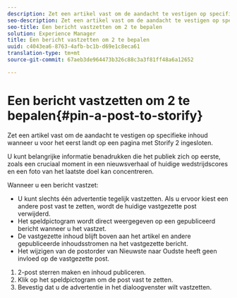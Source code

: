 ```yaml
---
description: Zet een artikel vast om de aandacht te vestigen op specifieke inhoud wanneer u voor het eerst landt op een pagina met Storify 2 ingesloten.
seo-description: Zet een artikel vast om de aandacht te vestigen op specifieke inhoud wanneer u voor het eerst landt op een pagina met Storify 2 ingesloten.
seo-title: Een bericht vastzetten om 2 te bepalen
solution: Experience Manager
title: Een bericht vastzetten om 2 te bepalen
uuid: c4043ea6-8763-4afb-bc1b-d69e1c8eca61
translation-type: tm+mt
source-git-commit: 67aeb3de964473b326c88c3a3f81ff48a6a12652

---
```



# Een bericht vastzetten om 2 te bepalen{#pin-a-post-to-storify}

Zet een artikel vast om de aandacht te vestigen op specifieke inhoud wanneer u voor het eerst landt op een pagina met Storify 2 ingesloten.

U kunt belangrijke informatie benadrukken die het publiek zich op eerste, zoals een cruciaal moment in een nieuwsverhaal of huidige wedstrijdscores en een foto van het laatste doel kan concentreren.

Wanneer u een bericht vastzet:

* U kunt slechts één advertentie tegelijk vastzetten. Als u ervoor kiest een andere post vast te zetten, wordt de huidige vastgezette post verwijderd.
* Het speldpictogram wordt direct weergegeven op een gepubliceerd bericht wanneer u het vastzet.
* De vastgezette inhoud blijft boven aan het artikel en andere gepubliceerde inhoudsstromen na het vastgezette bericht.
* Het wijzigen van de postorder van Nieuwste naar Oudste heeft geen invloed op de vastgezette post.

1. 2-post sterren maken en inhoud publiceren.
1. Klik op het speldpictogram om de post vast te zetten.
1. Bevestig dat u de advertentie in het dialoogvenster wilt vastzetten.

